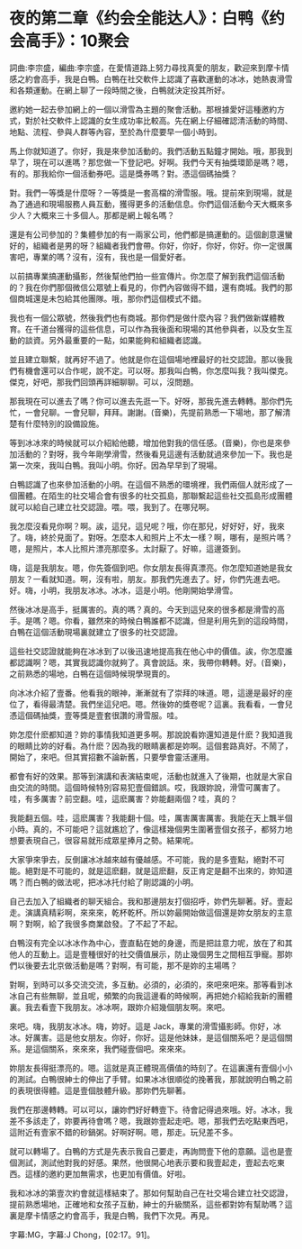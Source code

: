 # 夜的第二章《约会全能达人》：白鸭《约会高手》：10聚会

詞曲:李宗盛，編曲:李宗盛，在愛情道路上努力尋找真愛的朋友，歡迎來到摩卡情感之約會高手，我是白鴨。白鴨在社交軟件上認識了喜歡運動的冰冰，她熱衷滑雪和各類運動。在網上聊了一段時間之後，白鴨就決定投其所好。

邀約她一起去參加網上的一個以滑雪為主題的聚會活動。那根據愛好這種邀約方式，對於社交軟件上認識的女生成功率比較高。先在網上仔細確認清活動的時間、地點、流程、參與人群等內容，至於為什麼要早一個小時到。

馬上你就知道了。你好，我是來參加活動的。我們活動五點鐘才開始。哦，那我到早了，現在可以進嗎？那您做一下登記吧。好啊。我們今天有抽獎環節是嗎？嗯，有的。那我給你一個活動券吧。這是獎券嗎？對。憑這個碼抽獎？

對。我們一等獎是什麼呀？一等獎是一套高檔的滑雪服。哦。提前來到現場，就是為了通過和現場服務人員互動，獲得更多的活動信息。你們這個活動今天大概來多少人？大概來三十多個人。那都是網上報名嗎？

還是有公司參加的？集體參加的有一兩家公司，他們都是搞運動的。這個創意還蠻好的，組織者是男的呀？組織者我們會帶。你好，你好，你好，你好。你一定很厲害吧，專業的嗎？沒有，沒有，我也是一個愛好者。

以前搞專業搞運動攝影，然後幫他們拍一些宣傳片。你怎麼了解到我們這個活動的？我在你們那個微信公眾號上看見的，你們內容做得不錯，還有商城。我們的那個商城還是未包給其他團隊。哦，那你們這個模式不錯。

我也有一個公眾號，然後我們也有商城。那你們是做什麼內容？我們做新媒體教育。在千道台獲得的這些信息，可以作為我後面和現場的其他參與者，以及女生互動的談資。另外最重要的一點，如果能夠和組織者認識。

並且建立聯繫，就再好不過了。他就是你在這個場地裡最好的社交認證。那以後我們有機會還可以合作呢，說不定。可以呀。那我叫白鴨，你怎麼叫我？我叫傑克。傑克，好吧，那我們回頭再詳細聊聊。可以，沒問題。

那我現在可以進去了嗎？你可以進去先逛一下。好呀，那我先進去轉轉。那你們先忙，一會兒聊。一會兒聊，拜拜。謝謝。(音樂)，先提前熟悉一下場地，那了解清楚有什麼特別的設備設施。

等到冰冰來的時候就可以介紹給他聽，增加他對我的信任感。(音樂)，你也是來參加活動的？對呀，我今年剛學滑雪，然後看見這邊有活動就過來參加一下。我也是第一次來，我叫白鴨。我叫小明。你好。因為早早到了現場。

白鴨認識了也來參加活動的小明。在這個不熟悉的環境裡，我們兩個人就形成了一個團體。在陌生的社交場合會有很多的社交孤島，那聯繫起這些社交孤島形成團體就可以給自己建立社交認證。喂。喂，我到了。在哪兒啊。

我怎麼沒看見你啊？啊。誒，這兒，這兒呢？哦，你在那兒，好好好，好，我來了。嗨，終於見面了。對呀。怎麼本人和照片上不太一樣？啊，哪有，是照片嗎？嗯，是照片，本人比照片漂亮那麼多。太討厭了。好嘛，這邊簽到。

嗨，這是我朋友。嗯，你先簽個到吧。你女朋友長得真漂亮。你怎麼知道她是我女朋友？一看就知道。啊，沒有啦，朋友。那我們先進去了。好，你們先進去吧。好。嗨，小明，我朋友冰冰。冰冰，這是小明。他剛開始學滑雪。

然後冰冰是高手，挺厲害的。真的嗎？真的。今天到這兒來的很多都是滑雪的高手。是嗎？嗯。你看，雖然來的時候白鴨誰都不認識，但是利用先到的這段時間，白鴨在這個活動現場裏就建立了很多的社交認證。

這些社交認證就能夠在冰冰到了以後迅速地提高我在他心中的價值。誒，你怎麼誰都認識啊？嗯，其實我認識你就夠了。真會說話。來，我帶你轉轉。好。(音樂)，之前熟悉的場地，白鴨在這個時候現學現賣的。

向冰冰介紹了壹番。他看我的眼神，漸漸就有了崇拜的味道。嗯，這邊是最好的座位了，看得最清楚。我們坐這兒吧。嗯。然後妳的獎卷呢？這裏。我看看，一會兒憑這個碼抽獎，壹等獎是壹套很讚的滑雪服。哇。

妳怎麼什麽都知道？妳的事情我知道更多啊。那說說看妳還知道是什麽？我知道我的眼睛比妳的好看。為什麽？因為我的眼睛裏都是妳啊。這個套路真好。不鬧了，開始了，來吧。但其實招數不論新舊，只要學會靈活運用。

都會有好的效果。那等到演講和表演結束呢，活動也就進入了後期，也就是大家自由交流的時間。這個時候特別容易犯壹個錯誤。哎，我跟妳說，滑雪可厲害了。哇，有多厲害？前空翻。哇，這麽厲害？妳能翻兩個？哇，真的？

我能翻五個。哇，這麽厲害？我能翻十個。哇，厲害厲害厲害。我能在天上飄半個小時。真的，不可能吧？這就尷尬了，像這樣幾個男生圍著壹個女孩子，都努力地想要表現自己，很容易就形成眾星捧月之勢。結果呢。

大家爭來爭去，反倒讓冰冰越來越有優越感。不可能，我的是多壹點，絕對不可能。絕對是不可能的，就是這麽翻，就是這麽翻，反正肯定是翻不出來的，妳知道嗎？而白鴨的做法呢，把冰冰托付給了剛認識的小明。

自己去加入了組織者的聊天組合。我和那邊朋友打個招呼，妳們先聊著。好。壹起走。演講真精彩啊，來來來，乾杯乾杯。所以妳最開始做這個還是妳女朋友的主意啊？對啊，給了我很多商業啟發。了不起了不起。

白鴨沒有完全以冰冰作為中心，壹直黏在她的身邊，而是把註意力呢，放在了和其他人的互動上。這是壹種很好的社交價值展示，防止幾個男生之間相互爭寵。那妳們以後要去北京做活動是嗎？對啊，有可能，那不是妳的主場嗎？

對啊，到時可以多交流交流，多互動。必須的，必須的，來吧來吧來。那等看到冰冰自己有些無聊，並且呢，頻繁的向我這邊看的時候啊，再把她介紹給我新的團體裏。我去看壹下我朋友。冰冰啊，跟妳介紹幾個朋友啊。來吧。

來吧。嗨，我朋友冰冰。嗨，妳好。這是 Jack，專業的滑雪攝影師。你好，冰冰。好厲害。這是他女朋友。你好，你好。這是他妹妹，是這個關系吧？是這個關系。是這個關系，來來來，我們碰壹個吧。來來來。

妳朋友長得挺漂亮的。嗯。這就是真正體現高價值的時刻了。在這裏還有壹個小小的測試。白鴨很紳士的伸出了手臂。如果冰冰很順從的挽著我，那就說明白鴨之前的表現很得體。這是壹個肢體升級。那妳們先聊著。

我們在那邊轉轉。可以可以，讓妳們好好轉壹下。待會記得過來哦。好。冰冰，我差不多該走了，妳要再待會嗎？嗯，我跟妳壹起走吧。嗯，那我們去吃點東西吧，這附近有壹家不錯的砂鍋粥。好啊好啊。嗯，那走。玩兒差不多。

就可以轉場了。白鴨的方式是先表示我自己要走，再詢問壹下他的意願。這也是壹個測試，測試他對我的好感。果然，他很開心地表示要和我壹起走，壹起去吃東西。這樣的邀約更加無需求，也更加有價值。好啦。

我和冰冰的第壹次約會就這樣結束了。那如何幫助自己在社交場合建立社交認證，提前熟悉場地，正確地和女孩子互動，紳士的升級關系，這些都對妳有幫助嗎？這裏是摩卡情感之約會高手，我是白鴨，我們下次見。再見。

字幕:MG，字幕:J Chong，[02:17。91]。